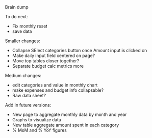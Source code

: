 Brain dump

To do next:
* Fix monthly reset
* save data

Smaller changes:
* Collapse SElect categories button once Amount input is clicked on
* Make daily input field centered on page?
* Move top tables closer together?
* Separate budget calc metrics more

Medium changes: 
* edit categories and value in monthly chart
* make expenses and budget info collapsable?
* Raw data sheet?

Add in future versions:
* New page to aggregate monthly data by month and year
* Graphs to visualize data
* New table aggregate amount spent in each category
* % MoM and % YoY figures
